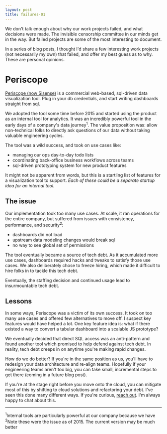 ```yaml
---
layout: post
title: failures-01
---
```


We don't talk enough about why our work projects failed, and what decisions were
made. The invisible censorship committee in our minds get in the way. But
failed projects are some of the most interesting to document.

In a series of blog posts, I thought I'd share a few interesting work projects (not necessarily my own) that failed, and offer my best guess as to why. These are personal opinions.

# Periscope

<a
href="https://www.sisense.com/blog/periscope-data-is-now-sisense-for-cloud-data-teams/">Periscope (now Sisense)</a> is a commercial web-based, sql-driven data visualization tool. Plug in your db credentials, and start writing dashboards straight from sql.

We adopted the tool some time before 2015 and started using the product as an internal tool for analytics. It was an incredibly powerful tool in the early days of a company's data
journey<sup>1</sup>. The value proposition was: allow non-technical folks to directly ask questions of our data without taking valuable engineering cycles.

The tool was a wild success, and took on use cases like:
* managing our ops day-to-day todo lists
* coordinating back-office business workflows across teams
* sql-driven prototyping system for new product features

It might not be apparent from words, but this is a startling list of features
for a visualization tool to support. *Each of these could be a separate
startup idea for an internal tool.*

## The issue
Our implementation took too many use cases. At scale,
it ran operations for the entire company, but suffered from issues with
consistency, performance, and security<sup>2</sup>:
* dashboards did not load
* upstream data modeling changes would break sql
* no way to see global set of permissions

The tool eventually became a source of tech debt. As it accumulated more use
cases, dashboards required hacks and tweaks to satisfy those use cases. We also deliberately
chose to freeze hiring, which made it difficult to hire folks in to tackle this
tech debt.

Eventually, the staffing decision and continued usage lead to insurmountable tech debt.

## Lessons

In some ways, Periscope was a victim of its own success. It took on too many
use cases and offered few alternatives to move off. I suspect key features would have
helped a lot. One key feature idea is: what if there existed a way to convert a
tabular dashboard into a scalable JS prototype?

We eventually decided that direct SQL access was an anti-pattern and found
another tool which promised to help defend against tech debt. In reality, tech
debt creeps in on anytime you're making rapid changes.

How do we do better? If you're in the same position as us, you'll have to
redesign your data architecture and re-align teams. Hopefully if your
engineering teams aren't too big, you can take small, incremental steps to get
there (coming in a future blog post).

If you're at the stage right before you move onto the cloud, you can mitigate
most of this by shifting to cloud solutions and refactoring your debt. I've
seen this done many different ways. If you're curious, <a
href="https://www.linkedin.com/zhengjim/">reach out</a>. I'm always happy to
chat about this.

---
<sup>1</sup>Internal tools are particularly powerful at our company because we have
<sup>2</sup>Note these were the issue as of 2015. The current version may be much better
